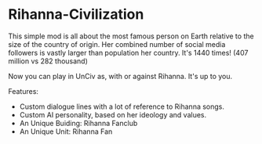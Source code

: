 # Rihanna-Civilization

This simple mod is all about the most famous person on Earth relative to the size of the country of origin. Her combined number of social media followers is vastly larger than population her country. It's 1440 times! (407 million vs 282 thousand)

Now you can play in UnCiv as, with or against Rihanna. It's up to you.

Features:
- Custom dialogue lines with a lot of reference to Rihanna songs.
- Custom AI personality, based on her ideology and values.
- An Unique Buiding: Rihanna Fanclub
- An Unique Unit: Rihanna Fan
